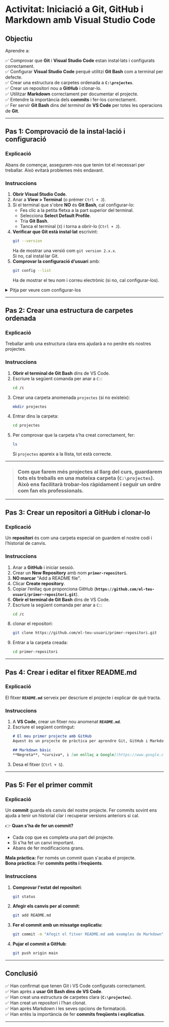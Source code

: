 # **Activitat: Iniciació a Git, GitHub i Markdown amb Visual Studio Code**

## **Objectiu**

Aprendre a:

✅ Comprovar que **Git** i **Visual Studio Code** estan instal·lats i configurats correctament.  
✅ Configurar **Visual Studio Code** perquè utilitzi **Git Bash** com a terminal per defecte.  
✅ Crear una estructura de carpetes ordenada a **`C:\projectes`**.  
✅ Crear un repositori nou a **GitHub** i clonar-lo.  
✅ Utilitzar **Markdown** correctament per documentar el projecte.  
✅ Entendre la importància dels **commits** i fer-los correctament.  
✅ Fer servir **Git Bash** dins del *terminal* de **VS Code** per totes les operacions de **Git**.  

---

## **Pas 1: Comprovació de la instal·lació i configuració**

### **Explicació**

Abans de començar, assegurem-nos que tenim tot el necessari per treballar. Això evitarà problemes més endavant.

### **Instruccions**
1. **Obrir Visual Studio Code**.
2. Anar a **View > Terminal** (o prémer `Ctrl + J`).
3. Si el terminal que s'obre **NO** és **Git Bash**, cal configurar-lo:
   - Fes clic a la petita fletxa a la part superior del terminal.
   - Selecciona **Select Default Profile**.
   - Tria **Git Bash**.
   - Tanca el terminal (`X`) i torna a obrir-lo (`Ctrl + J`).
4. **Verificar que Git està instal·lat** escrivint:
   ```bash
   git --version
   ```
   Ha de mostrar una versió com `git version 2.x.x`.  
   Si no, cal instal·lar Git.
5. **Comprovar la configuració d’usuari** amb:
   ```bash
   git config --list
   ```
   Ha de mostrar el teu nom i correu electrònic (si no, cal configurar-los).

<details><summary> Pitja per veure com configurar-los</summary>

### Configurar Git per primera vegada

Abans de començar a treballar amb **Git**, hem de configurar-lo perquè ens identifiqui correctament.

Això permetrà que cada canvi que fem quedi registrat amb el nostre nom i correu electrònic.

Instruccions

1. **Obrir Visual Studio Code**.
2. Anar a **View > Terminal** (o prémer `Ctrl + J`).
3. Escriu les següents comandes, substituint "**`El teu nom`**" i "**`el_teu_email@example.com`**" pel teu **usuari de `github`** i el teu **correu**:

```bash
git config --global user.name "El teu nom"
git config --global user.email "el_teu_email@example.com"
```

Comprova que la configuració s’ha guardat correctament amb:

```bash
git config --list
```

Ha de mostrar el teu nom i correu.

</details>

---

## **Pas 2: Crear una estructura de carpetes ordenada**
### **Explicació**
Treballar amb una estructura clara ens ajudarà a no perdre els nostres projectes.

### **Instruccions**
1. **Obrir el terminal de Git Bash** dins de VS Code.
2. Escriure la següent comanda per anar a `C:`:
   ```bash
   cd /c
   ```
3. Crear una carpeta anomenada `projectes` (si no existeix):
   ```bash
   mkdir projectes
   ```
4. Entrar dins la carpeta:
   ```bash
   cd projectes
   ```
5. Per comprovar que la carpeta s’ha creat correctament, fer:
   ```bash
   ls
   ```
   Si `projectes` apareix a la llista, tot està correcte.

---

> 
> ### Com que farem més projectes al llarg del curs, guardarem tots els treballs en una mateixa carpeta (`C:\projectes`). Això ens facilitarà trobar-los ràpidament i seguir un ordre com fan els professionals.
>

---

## **Pas 3: Crear un repositori a GitHub i clonar-lo**
### **Explicació**
Un **repositori** és com una carpeta especial on guardem el nostre codi i l’historial de canvis.

### **Instruccions**
1. Anar a **GitHub** i iniciar sessió.
2. Crear un **New Repository** amb nom **`primer-repositori`**.
3. **NO marcar** "Add a README file".
4. Clicar **Create repository**.
5. Copiar l’enllaç que proporciona GitHub (**`https://github.com/el-teu-usuari/primer-repositori.git`**).
6. **Obrir el terminal de Git Bash** dins de VS Code.
7. Escriure la següent comanda per anar a `C:`:
   ```bash
   cd /c
   ```
8. clonar el repositori:
   ```bash
   git clone https://github.com/el-teu-usuari/primer-repositori.git
   ```
9. Entrar a la carpeta creada:
   ```bash
   cd primer-repositori
   ```
---

## **Pas 4: Crear i editar el fitxer README.md**

### **Explicació**

El fitxer **`README.md`** serveix per descriure el projecte i explicar de què tracta.

### **Instruccions**

1. A **VS Code**, crear un fitxer nou anomenat **`README.md`**.
2. Escriure el següent contingut:
   ```markdown
   # El meu primer projecte amb GitHub
   Aquest és un projecte de pràctica per aprendre Git, GitHub i Markdown.

   ## Markdown bàsic
   **Negreta**, *cursiva*, i [un enllaç a Google](https://www.google.com).
   ```
3. Desa el fitxer (`Ctrl + S`).

---

## **Pas 5: Fer el primer commit**
### **Explicació**
Un **commit** guarda els canvis del nostre projecte. Fer commits sovint ens ajuda a tenir un historial clar i recuperar versions anteriors si cal.

👉 **Quan s'ha de fer un commit?**  
- Cada cop que es completa una part del projecte.  
- Si s’ha fet un canvi important.  
- Abans de fer modificacions grans.  

**Mala pràctica:** Fer només un commit quan s'acaba el projecte.  
**Bona pràctica:** Fer **commits petits i freqüents**.

### **Instruccions**
1. **Comprovar l'estat del repositori**:
   ```bash
   git status
   ```
2. **Afegir els canvis per al commit**:
   ```bash
   git add README.md
   ```
3. **Fer el commit amb un missatge explicatiu**:
   ```bash
   git commit -m "Afegit el fitxer README.md amb exemples de Markdown"
   ```
4. **Pujar el commit a GitHub**:
   ```bash
   git push origin main
   ```

---

## **Conclusió**
✅ Han confirmat que tenen Git i VS Code configurats correctament.  
✅ Han après a **usar Git Bash dins de VS Code**.  
✅ Han creat una estructura de carpetes clara (**`C:\projectes`**).  
✅ Han creat un repositori i l’han clonat.  
✅ Han après Markdown i les seves opcions de formatació.  
✅ Han entès la importància de fer **commits freqüents i explicatius**.  

---
